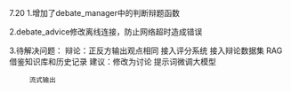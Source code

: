 7.20
1.增加了debate_manager中的判断辩题函数

2.debate_advice修改离线连接，防止网络超时造成错误

3.待解决问题：
    辩论：正反方输出观点相同
         接入评分系统
         接入辩论数据集
         RAG借鉴知识库和历史记录
    建议：修改为讨论
         提示词微调大模型
         
         流式输出
